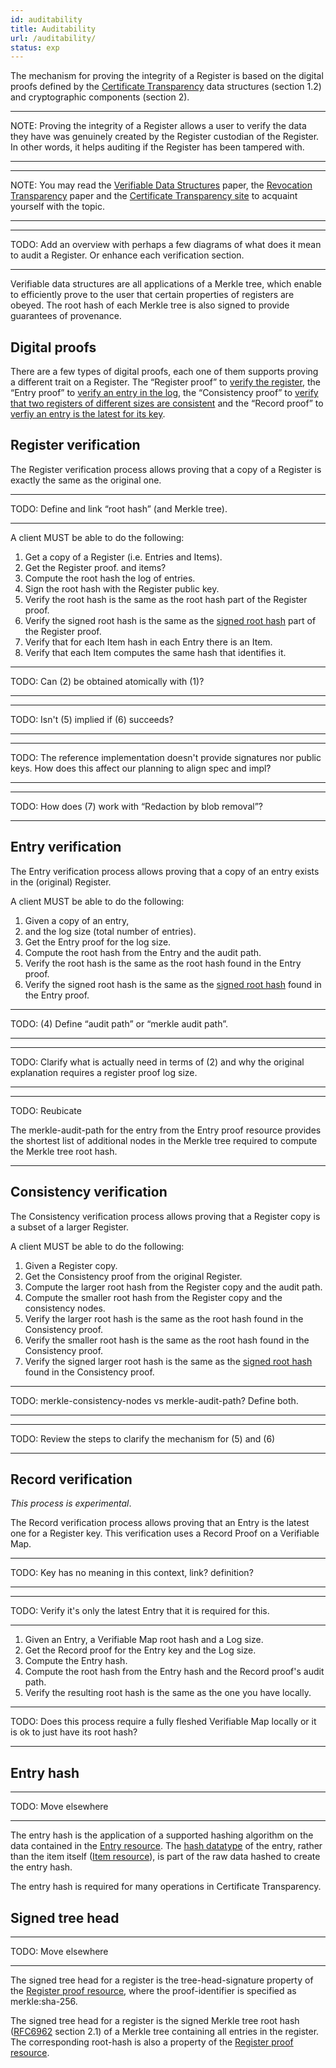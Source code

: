 ```yaml
---
id: auditability
title: Auditability
url: /auditability/
status: exp
---
```


The mechanism for proving the integrity of a Register is based on the digital
proofs defined by the [Certificate Transparency](@rfc6962) data structures
(section 1.2) and cryptographic components (section 2).

***
NOTE: Proving the integrity of a Register allows a user to verify the data they have
was genuinely created by the Register custodian of the Register. In other
words, it helps auditing if the Register has been tampered with.
***

***
NOTE: You may read the [Verifiable Data Structures](https://github.com/google/trillian/blob/master/docs/VerifiableDataStructures.pdf) paper,
 the [Revocation Transparency](https://github.com/google/trillian/blob/master/docs/RevocationTransparency.pdf) paper and
the [Certificate Transparency site](https://www.certificate-transparency.org/)
to acquaint yourself with the topic.
***

***
TODO: Add an overview with perhaps a few diagrams of what does it mean to
audit a Register. Or enhance each verification section.
***

Verifiable data structures are all applications of a Merkle tree, which enable
to efficiently prove to the user that certain properties of registers are
obeyed. The root hash of each Merkle tree is also signed to provide guarantees
of provenance.


## Digital proofs

There are a few types of digital proofs, each one of them supports proving a
different trait on a Register. The “Register proof” to [verify the
register](#register-verification), the “Entry proof” to [verify an entry in
the log](#entry-verification), the “Consistency proof” to [verify that two
registers of different sizes are consistent](#consistency-verification) and
the “Record proof” to [verfiy an entry is the latest for its
key](#record-verification).


## Register verification

The Register verification process allows proving that a copy of a Register is
exactly the same as the original one.

***
TODO: Define and link “root hash” (and Merkle tree).
***

A client MUST be able to do the following:

1. Get a copy of a Register (i.e. Entries and Items).
2. Get the Register proof.
   and items?
3. Compute the root hash the log of entries.
4. Sign the root hash with the Register public key.
5. Verify the root hash is the same as the root hash part of the Register
   proof.
6. Verify the signed root hash is the same as the [signed root
   hash](#signed-tree-head) part of the Register proof.
7. Verify that for each Item hash in each Entry there is an Item.
8. Verify that each Item computes the same hash that identifies it.

***
TODO: Can (2) be obtained atomically with (1)?
***

***
TODO: Isn't (5) implied if (6) succeeds?
***

***
TODO: The reference implementation doesn't provide signatures nor public keys.
How does this affect our planning to align spec and impl?
***

***
TODO: How does (7) work with “Redaction by blob removal”?
***


## Entry verification

The Entry verification process allows proving that a copy of an entry exists in
the (original) Register.

A client MUST be able to do the following:

1. Given a copy of an entry,
2. and the log size (total number of entries).
3. Get the Entry proof for the log size.
4. Compute the root hash from the Entry and the audit path.
5. Verify the root hash is the same as the root hash found in the Entry proof.
6. Verify the signed root hash is the same as the [signed root
   hash](#signed-tree-head) found in the Entry proof.

***
TODO: (4) Define “audit path” or “merkle audit path”.
***

***
TODO: Clarify what is actually need in terms of (2) and why the original
explanation requires a register proof log size.
***

***
TODO: Reubicate

The merkle-audit-path for the entry from the Entry proof resource provides the
shortest list of additional nodes in the Merkle tree required to compute the
Merkle tree root hash.
***


## Consistency verification

The Consistency verification process allows proving that a Register copy is a
subset of a larger Register.

A client MUST be able to do the following:

1. Given a Register copy.
2. Get the Consistency proof from the original Register.
3. Compute the larger root hash from the Register copy and the audit path.
4. Compute the smaller root hash from the Register copy and the consistency
   nodes.
5. Verify the larger root hash is the same as the root hash found in the
   Consistency proof.
6. Verify the smaller root hash is the same as the root hash found in the
   Consistency proof.
6. Verify the signed larger root hash is the same as the [signed root
   hash](#signed-tree-head) found in the Consistency proof.

***
TODO: merkle-consistency-nodes vs merkle-audit-path? Define both.
***

***
TODO: Review the steps to clarify the mechanism for (5) and (6)
***


## Record verification

_This process is experimental_.

The Record verification process allows proving that an Entry is the latest one
for a Register key. This verification uses a Record Proof on a Verifiable Map.

***
TODO: Key has no meaning in this context, link? definition?
***

***
TODO: Verify it's only the latest Entry that it is required for this.
***

1. Given an Entry, a Verifiable Map root hash and a Log size.
2. Get the Record proof for the Entry key and the Log size.
3. Compute the Entry hash.
4. Compute the root hash from the Entry hash and the Record proof's audit
   path.
5. Verify the resulting root hash is the same as the one you have locally.

***
TODO: Does this process require a fully fleshed Verifiable Map locally or it
is ok to just have its root hash?
***


## Entry hash

***
TODO: Move elsewhere
***

The entry hash is the application of a supported hashing algorithm on the data
contained in the [Entry resource](/resources/entry-resource/). The [hash
datatype](/datatypes/hash/) of the entry, rather than the item itself ([Item
resource](/resources/item-resource/)), is part of the raw data hashed to
create the entry hash.

The entry hash is required for many operations in Certificate Transparency.

## Signed tree head

***
TODO: Move elsewhere
***


The signed tree head for a register is the tree-head-signature property of the
[Register proof resource](/resources/register-proof-resource/), where the
proof-identifier is specified as merkle:sha-256.

The signed tree head for a register is the signed Merkle tree root hash
([RFC6962](@rfc6962) section 2.1) of a Merkle tree containing all entries
in the register. The corresponding root-hash is also a property of the
[Register proof resource](/resources/register-proof-resource/).


